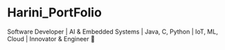 # Harini_PortFolio
Software Developer | AI &amp; Embedded Systems | Java, C, Python | IoT, ML, Cloud | Innovator &amp; Engineer 🚀
